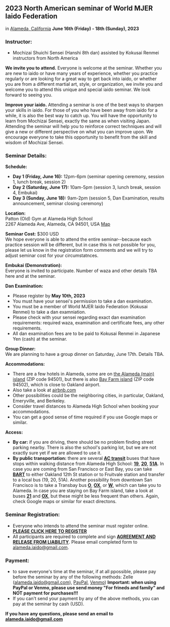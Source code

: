 ## 2023 North American seminar of World MJER Iaido Federation
in [Alameda, California](https://en.wikipedia.org/wiki/Alameda,_California) **June 16th (Friday) - 18th (Sunday), 2023**

### Instructor:    
- Mochizai Shuichi Sensei (Hanshi 8th dan) assisted by Kokusai Renmei instructors from North America  

**We invite you to attend.** Everyone is welcome at the seminar. Whether you are new to iaido or have many years of experience, whether you practice regularly or are looking for a great way to get back into iaido, or whether you are from a different martial art, style, or organization, we invite you and welcome you to attend this unique and special iaido seminar. We look forward to seeing you.

**Improve your iaido.** Attending a seminar is one of the best ways to sharpen your skills in iaido. For those of you who have been away from iaido for a while, it is also the best way to catch up. You will have the opportunity to learn from Mochizai Sensei, exactly the same as when visiting Japan. Attending the seminar will help you to reinforce correct techniques and will give a new or different perspective on what you can improve upon. We encourage everyone to take this opportunity to benefit from the skill and wisdom of Mochizai Sensei.

### Seminar Details:
**Schedule:**    
- **Day 1 (Friday, June 16):** 12pm-6pm (seminar opening ceremony, session 1, lunch break, session 2)    
- **Day 2 (Saturday, June 17):** 10am-5pm (session 3, lunch break, session 4, Embukai)    
- **Day 3 (Sunday, June 18):** 9am-2pm (session 5, Dan Examination, results announcement, seminar closing ceremony)    

**Location:**    
Patton (Old) Gym at Alameda High School    
2267 Alameda Ave, Alameda, CA 94501, USA [Map](https://goo.gl/maps/UtrPW2up4xpmoCks8)

**Seminar Cost:** $300 USD    
We hope everyone is able to attend the entire seminar--because each practice session will be different, but in case this is not possible for you, please let us know in the registration form comments and we will try to adjust seminar cost for your circumstatnces.

**Embukai (Demonstration):**    
Everyone is invited to participate. Number of waza and other details TBA here and at the seminar.    

**Dan Examination:**    
- Please register by **May 10th, 2023**    
- You must have your sensei's permission to take a dan examination.    
- You must be a member of World MJER Iaido Federation (Kokusai Renmei) to take a dan examniation.    
- Please check with your sensei regarding exact dan examination requirements: required waza, examination and certificate fees, any other requirements.    
- All dan examination fees are to be paid to Kokusai Renmei in Japanese Yen (cash) at the seminar.

**Group Dinner:**    
We are planning to have a group dinner on Saturday, June 17th. Details TBA.

**Accommodations:**    
- There are a few hotels in Alameda, some are on [the Alameda (main) island](https://en.wikipedia.org/wiki/Alameda_(island)) (ZIP code 94501), but there is also [Bay Farm island](https://en.wikipedia.org/wiki/Bay_Farm_Island,_Alameda,_California) (ZIP code 94502), which is close to Oakland airport.    
- Also take a look at [airbnb.com](https://www.airbnb.com/)
- Other possibilities could be the neighboring cities, in particular, Oakland, Emeryville, and Berkeley.    
- Consider travel distances to Alameda High School when booking your accommodations.    
- You can get a good sense of time required if you use Google maps or similar.    

**Access:**    
- **By car:** if you are driving, there should be no problem finding street parking nearby. There is also the school's parking lot, but we are not exactly sure yet if we are allowed to use it.
- **By public transportation:** there are several [**AC transit**](https://www.actransit.org/) buses that have stops within walking distance from Alameda High School: [**19**](https://www.actransit.org/bus-lines-schedules/19), [**20**](https://www.actransit.org/bus-lines-schedules/20), [**51A**](https://www.actransit.org/bus-lines-schedules/51A). In case you are coming from San Francisco or East Bay, you can take [**BART**](https://www.bart.gov/) to either Oakland 12th St station or to Fruitvale station and transfer to a local bus (19, 20, 51A). Another possibility from downtown San Francisco is to take a Transbay bus [**O**](https://www.actransit.org/bus-lines-schedules/O), [**OX**](https://www.actransit.org/bus-lines-schedules/OX), or [**W**](https://www.actransit.org/bus-lines-schedules/W), which can take you to Alameda. In case you are staying on Bay Farm island, take a look at buses [**21**](https://www.actransit.org/bus-lines-schedules/21) and [**OX**](https://www.actransit.org/bus-lines-schedules/OX), but these might be less frequent than others. Again, check Google maps or similar for exact directons.


### Seminar Registration:
- Everyone who intends to attend the seminar must register online. [**PLEASE CLICK HERE TO REGISTER**](https://forms.gle/aQEL4MHb9jvr4BUP7)   
- All participants are required to complete and sign [**AGREEMENT AND RELEASE FROM LIABILITY**](https://genwakan.github.io/Seminar_Liability_2023.pdf). Please email completed form to [alameda.iaido@gmail.com](mailto:alameda.iaido@gmail.com).

### Payment:
- to save everyone's time at the seminar, if at all ppossible, please pay before the seminar by any of the following methods: Zelle (alameda.iaido@gmail.com), [PayPal](https://paypal.me/mikhailfaiguenblat), [Venmo](https://account.venmo.com/u/Alameda-Iaido)) **Important: when using PayPal or Venmo, please use send money "For frineds and family" and NOT payment for purchases!!!**    
- If you can't send your payment by any of the above methods, you can pay at the seminar by cash (USD).

**If you have any questions, please send an email to [alameda.iaido@gmail.com](mailto:alameda.iaido@gmail.com)**

